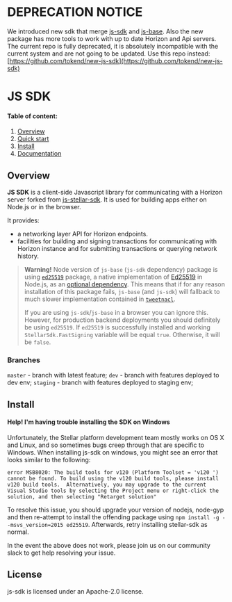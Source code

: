 # DEPRECATION NOTICE

We introduced new sdk that merge [js-sdk](https://github.com/tokend/js-sdk) and [js-base](https://github.com/tokend/js-base). Also the new package has more tools to work with up to date Horizon and Api servers. The current repo is fully deprecated, it is absolutely incompatible with the current system and are not going to be updated. Use this repo instead: [https://github.com/tokend/new-js-sdk](https://github.com/tokend/new-js-sdk)

# JS SDK

#### Table of content: 
1. [Overview](#overview)
2. [Quick start](#quick-start)
3. [Install](#install)
4. [Documentation](./docs/README.md)

## Overview
**JS SDK** is a client-side Javascript library for communicating with a Horizon server forked from [js-stellar-sdk](https://github.com/stellar/js-stellar-sdk). It is used for building apps either on Node.js or in the browser.

It provides:
- a networking layer API for Horizon endpoints.
- facilities for building and signing transactions for communicating with  Horizon instance and for submitting transactions or querying network history.


> **Warning!** Node version of `js-base` (`js-sdk` dependency) package is using [`ed25519`](https://www.npmjs.com/package/ed25519) package, a native implementation of [Ed25519](https://ed25519.cr.yp.to/) in Node.js, as an [optional dependency](https://docs.npmjs.com/files/package.json#optionaldependencies). This means that if for any reason installation of this package fails, `js-base` (and `js-sdk`) will fallback to much slower implementation contained in [`tweetnacl`](https://www.npmjs.com/package/tweetnacl).
>
> If you are using `js-sdk`/`js-base` in a browser you can ignore this. However, for production backend deployments you should definitely be using `ed25519`. If `ed25519` is successfully installed and working `StellarSdk.FastSigning` variable will be equal `true`. Otherwise, it will be `false`.

### Branches

  `master` - branch with latest feature;
  `dev` - branch with features deployed to dev env;
  `staging` - branch with features deployed to staging env;

## Install

#### Help! I'm having trouble installing the SDK on Windows

Unfortunately, the Stellar platform development team mostly works on OS X and Linux, and so sometimes bugs creep through that are specific to Windows.  When installing js-sdk on windows, you might see an error that looks similar to the following:

```shell
error MSB8020: The build tools for v120 (Platform Toolset = 'v120 ') cannot be found. To build using the v120 build tools, please install v120 build tools.  Alternatively, you may upgrade to the current Visual Studio tools by selecting the Project menu or right-click the solution, and then selecting "Retarget solution"
```

To resolve this issue, you should upgrade your version of nodejs, node-gyp and then re-attempt to install the offending package using `npm install -g --msvs_version=2015 ed25519`.  Afterwards, retry installing stellar-sdk as normal.

In the event the above does not work, please join us on our community slack to get help resolving your issue.


## License
js-sdk is licensed under an Apache-2.0 license.
